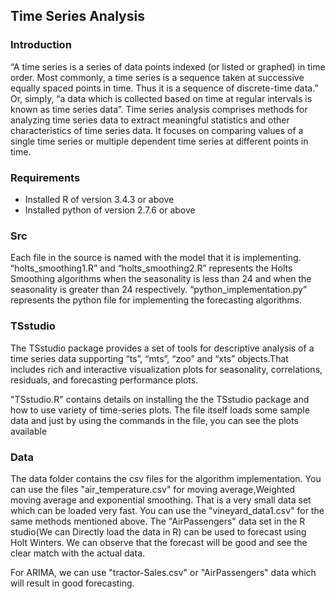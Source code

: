 
<h2>Time Series Analysis</h2>

<h3>Introduction</h3>
“A time series is a series of data points indexed (or listed or graphed) in time order. Most
commonly, a time series is a sequence taken at successive equally spaced points in time. Thus
it is a sequence of discrete-time data.”
Or, simply, “a data which is collected based on time at regular intervals is known as time series
data”.
Time series analysis comprises methods for analyzing time series data to extract meaningful
statistics and other characteristics of time series data.
It focuses on comparing values of a single time series or multiple dependent time series at
different points in time.


<h3>Requirements</h3>

<ul>
  <li>Installed R of version 3.4.3 or above</li>
<li>Installed python of version 2.7.6 or above</li></ul>

<h3>Src</h3>

Each file in the source is named with the model that it is implementing.
“holts_smoothing1.R” and “holts_smoothing2.R” represents the Holts Smoothing algorithms
when the seasonality is less than 24 and when the seasonality is greater than 24 respectively.
“python_implementation.py” represents the python file for implementing the forecasting
algorithms.

<h3>TSstudio</h3>
The TSstudio package provides a set of tools for descriptive analysis of a time series data supporting “ts”, “mts”, “zoo” and “xts” objects.That includes rich and interactive visualization plots for seasonality, correlations, residuals, and forecasting performance plots.

"TSstudio.R" contains details on installing the the TSstudio package and how to use variety of time-series plots. The file itself loads some sample data and just by using the commands in the file, you can see the plots available

<h3>Data</h3>

The data folder contains the csv files for the algorithm implementation. You can use the
files "air_temperature.csv" for moving average,Weighted moving average and exponential smoothing.
That is a very small data set which can be loaded very fast.  You can use the "vineyard_data1.csv" for the same methods
mentioned above.
The "AirPassengers" data set in the R studio(We can Directly load the data in R) can be used to
forecast using Holt Winters. We can observe that the forecast will be good and see the clear
match with the actual data.

For ARIMA, we can use "tractor-Sales.csv" or "AirPassengers" data which will result in good
forecasting.
